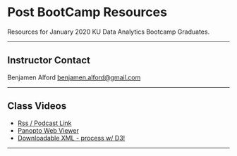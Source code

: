 # Post BootCamp Resources

Resources for January 2020 KU Data Analytics Bootcamp Graduates.

---

## Instructor Contact

Benjamen Alford
benjamen.alford@gmail.com

---

## Class Videos

- [Rss / Podcast Link ](http://codingbootcamp.hosted.panopto.com/Panopto/Podcast/Podcast.ashx?courseid=74e9a4d8-62d7-4b0c-b62f-aa840181ab31&type=mp4)
- [Panopto Web Viewer](https://codingbootcamp.hosted.panopto.com/Panopto/Pages/Sessions/List.aspx?folderID=74e9a4d8-62d7-4b0c-b62f-aa840181ab31)
- [Downloadable XML - process w/ D3!]("class.xml")
---
